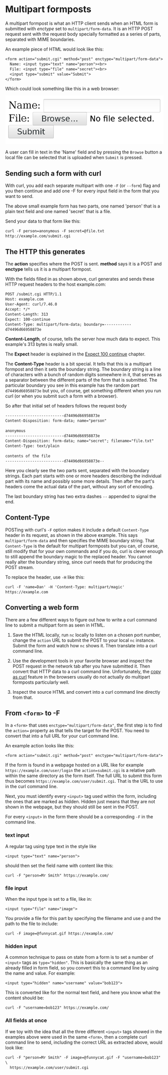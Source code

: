 # Multipart formposts

A multipart formpost is what an HTTP client sends when an HTML form is
submitted with *enctype* set to `multipart/form-data`. It is an HTTP POST
request sent with the request body specially formatted as a series of parts,
separated with MIME boundaries.

An example piece of HTML would look like this:

    <form action="submit.cgi" method="post" enctype="multipart/form-data">
      Name: <input type="text" name="person"><br>
      File: <input type="file" name="secret"><br>
      <input type="submit" value="Submit">
    </form>

Which could look something like this in a web browser:

![a multipart form](multipart-form.png)

A user can fill in text in the 'Name' field and by pressing the `Browse`
button a local file can be selected that is uploaded when `Submit` is pressed.

## Sending such a form with curl

With curl, you add each separate multipart with one `-F` (or `--form`) flag
and you then continue and add one -F for every input field in the form that
you want to send.

The above small example form has two parts, one named 'person' that is a plain
text field and one named 'secret' that is a file.

Send your data to that form like this:

    curl -F person=anonymous -F secret=@file.txt http://example.com/submit.cgi

## The HTTP this generates

The **action** specifies where the POST is sent. **method** says it is a POST
and **enctype** tells us it is a multipart formpost.

With the fields filled in as shown above, curl generates and sends these HTTP
request headers to the host example.com:

    POST /submit.cgi HTTP/1.1
    Host: example.com
    User-Agent: curl/7.46.0
    Accept: */*
    Content-Length: 313
    Expect: 100-continue
    Content-Type: multipart/form-data; boundary=------------d74496d66958873e

**Content-Length**, of course, tells the server how much data to expect. This
example's 313 bytes is really small.

The **Expect** header is explained in the [Expect 100 continue](expect100.md)
chapter.

The **Content-Type** header is a bit special. It tells that this is a
multipart formpost and then it sets the boundary string. The boundary string
is a line of characters with a bunch of random digits somewhere in it, that
serves as a separator between the different parts of the form that is
submitted. The particular boundary you see in this example has the random part
`d74496d66958873e` but you, of course, get something different when you run
curl (or when you submit such a form with a browser).

So after that initial set of headers follows the request body

    --------------------------d74496d66958873e
    Content-Disposition: form-data; name="person"

    anonymous
    --------------------------d74496d66958873e
    Content-Disposition: form-data; name="secret"; filename="file.txt"
    Content-Type: text/plain

    contents of the file
    --------------------------d74496d66958873e--

Here you clearly see the two parts sent, separated with the boundary
strings. Each part starts with one or more headers describing the individual
part with its name and possibly some more details. Then after the part's
headers come the actual data of the part, without any sort of encoding.

The last boundary string has two extra dashes `--` appended to signal the end.

## Content-Type

POSTing with curl's `-F` option makes it include a default `Content-Type`
header in its request, as shown in the above example. This says
`multipart/form-data` and then specifies the MIME boundary string. That
`Content-Type` is the default for multipart formposts but you can, of course,
still modify that for your own commands and if you do, curl is clever enough
to still append the boundary magic to the replaced header. You cannot really
alter the boundary string, since curl needs that for producing the POST
stream.

To replace the header, use `-H` like this:

    curl -F 'name=Dan' -H 'Content-Type: multipart/magic' https://example.com

## Converting a web form

There are a few different ways to figure out how to write a curl command line
to submit a multipart form as seen in HTML.

1. Save the HTML locally, run `nc` locally to listen on a chosen port number,
   change the `action` URL to submit the POST to your local `nc`
   instance. Submit the form and watch how `nc` shows it. Then translate into
   a curl command line.

2. Use the development tools in your favorite browser and inspect the POST
   request in the network tab after you have submitted it. Then convert that
   HTTP data to a curl command line. Unfortunately, the
   [copy as curl](../../usingcurl/copyas.md) feature in the browsers usually do
   not actually do multipart formposts particularly well.

3. Inspect the source HTML and convert into a curl command line directly from
   that.

## From `<form>` to -F

In a `<form>` that uses `enctype="multipart/form-data"`, the first step is to
find the `action=` property as that tells the target for the POST. You need to
convert that into a full URL for your curl command line.

An example action looks like this:

    <form action="submit.cgi" method="post" enctype="multipart/form-data">

If the form is found in a webpage hosted on a URL like for example
`https://example.com/user/login` the `action=submit.cgi` is a relative path
within the same directory as the form itself. The full URL to submit this form
thus becomes `https://example.com/user/submit.cgi`. That is the URL to use in
the curl command line.

Next, you must identify every `<input>` tag used within the form, including
the ones that are marked as hidden. Hidden just means that they are not shown
in the webpage, but they should still be sent in the POST.

For every `<input>` in the form there should be a corresponding `-F` in the
command line.

### text input

A regular tag using type text in the style like

    <input type="text" name="person">

should then set the field name with content like this:

    curl -F "person=Mr Smith" https://example.com/

### file input

When the input type is set to a file, like in:

    <input type="file" name="image">

You provide a file for this part by specifying the filename and use `@` and
the path to the file to include:

    curl -F image=@funnycat.gif https://example.com/

### hidden input

A common technique to pass on state from a form is to set a number of
`<input>` tags as `type="hidden"`. This is basically the same thing as an
already filled in form field, so you convert this to a command line by using
the name and value. For example:

    <input type="hidden" name="username" value="bob123">

This is converted like for the normal text field, and here you know what the
content should be:

    curl -F "username=bob123" https://example.com/

### All fields at once

If we toy with the idea that all the three different `<input>` tags showed in
the examples above were used in the same `<form>`, then a complete curl
command line to send, including the correct URL as extracted above, would look
like:

    curl -F "person=Mr Smith" -F image=@funnycat.gif -F "username=bob123" \
      https://example.com/user/submit.cgi
